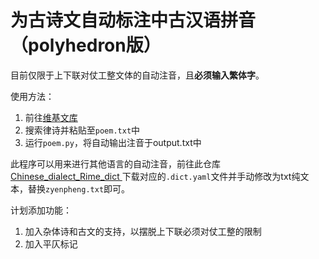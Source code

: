 # 为古诗文自动标注中古汉语拼音（polyhedron版）

目前仅限于上下联对仗工整文体的自动注音，且**必须输入繁体字**。

使用方法：
1. 前往[维基文库](https://zh.wikisource.org/wiki/Wikisource:%E9%A6%96%E9%A1%B5)
1. 搜索律诗并粘贴至`poem.txt`中
1. 运行`poem.py`，将自动输出注音于output.txt中

此程序可以用来进行其他语言的自动注音，前往此仓库[Chinese_dialect_Rime_dict
](https://github.com/laubonghaudoi/Chinese_dialect_Rime_dict)下载对应的`.dict.yaml`文件并手动修改为txt纯文本，替换`zyenpheng.txt`即可。

计划添加功能：

1. 加入杂体诗和古文的支持，以摆脱上下联必须对仗工整的限制
1. 加入平仄标记